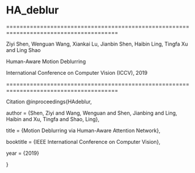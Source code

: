 # HA_deblur
=======================================================================================

Ziyi Shen, Wenguan Wang, Xiankai Lu, Jianbin Shen, Haibin Ling, Tingfa Xu and Ling Shao

Human-Aware Motion Deblurring

International Conference on Computer Vision (ICCV), 2019

=======================================================================================







Citation 
@inproceedings{HAdeblur,

  author    = {Shen, Ziyi and Wang, Wenguan and Shen, Jianbing and Ling, Haibin and Xu, Tingfa and Shao, Ling}, 

 title     = {Motion Deblurring via Human-Aware Attention Network}, 

 booktitle = {IEEE International Conference on Computer Vision},

 year      = {2019}

}
